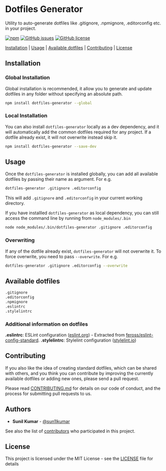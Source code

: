 # Dotfiles Generator
Utility to auto-generate dotfiles like .gitignore, .npmignore, .editorconfig etc. in your project.

[![npm](https://img.shields.io/npm/v/dotfiles-generator.svg)](https://www.npmjs.com/package/dotfiles-generator)
[![GitHub issues](https://img.shields.io/github/issues/sun1l/dotfiles-generator.svg)](https://github.com/sun1l/dotfiles-generator/issues)
[![GitHub license](https://img.shields.io/badge/license-MIT-blue.svg)](https://raw.githubusercontent.com/sun1l/dotfiles-generator/master/LICENSE)

[Installation](#Installation) |
[Usage](#usage) |
[Available dotfiles](#available-dotfiles) |
[Contributing](#contributing) |
[License](#license)

## Installation

### Global Installation

Global installation is recommended, it allow you to generate and update dotfiles in any folder without specifying an absolute path.

```bash
npm install dotfiles-generator --global
```

### Local Installation

You can also install `dotfiles-generator` locally as a dev dependency, and it will automatically add the common dotfiles required for any project. If a dotfile already exist, it will not overwrite instead skip it.

```bash
npm install dotfiles-generator --save-dev 
```

## Usage

Once the `dotfiles-generator` is installed globally, you can add all available dotfiles by passing their name as argument. For e.g.

```bash
dotfiles-generator .gitignore .editorconfig
```

This will add `.gitignore` and `.editorconfig` in your current working directory. 

If you have installled `dotfiles-generator` as local dependency, you can still access the command line by running from `node_modules/.bin`

```bash
node node_modules/.bin/dotfiles-generator .gitignore .editorconfig
```

### Overwriting

If any of the dotfile already exist, `dotfiles-generator` will not overwrite it. To force overwrite, you need to pass `--overwrite`. For e.g.

```bash
dotfiles-generator .gitignore .editorconfig --overwrite
```

<a id="available-dotfiles"></a>
## Available dotfiles 
```bash
.gitignore
.editorconfig
.npmignore
.eslintrc
.stylelintrc
```

### Additional information on dotfiles

**.eslintrc**: ESLint configuration ([eslint.org](http://eslint.org/)) - Extracted from [feross/eslint-config-standard](https://github.com/feross/eslint-config-standard).
**.stylelintrc**: Stylelint configuration ([stylelint.io](https://stylelint.io/))


## Contributing

If you also like the idea of creating standard dotfiles, which can be shared with others, and you think you can contribute by improving the currently available dotfiles or adding new ones, please send a pull request.

Please read [CONTRIBUTING.md](CONTRIBUTING.md) for details on our code of conduct, and the process for submitting pull requests to us.

## Authors

*   **Sunil Kumar** - [@sun1lkumar](https://twitter.com/sun1lkumar)

See also the list of [contributors](https://github.com/sun1l/dotfiles-generator/graphs/contributors) who participated in this project.

## License

This project is licensed under the MIT License - see the [LICENSE](LICENSE) file for details
